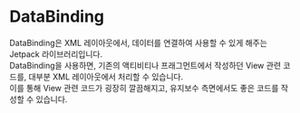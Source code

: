 # DataBinding
DataBinding은 XML 레이아웃에서, 데이터를 연결하여 사용할 수 있게 해주는 Jetpack 라이브러리입니다.<br>
DataBinding을 사용하면, 기존의 액티비티나 프래그먼트에서 작성하던 View 관련 코드를, 대부분 XML 레이아웃에서 처리할 수 있습니다.<br>
이를 통해 View 관련 코드가 굉장히 깔끔해지고, 유지보수 측면에서도 좋은 코드를 작성할 수 있습니다.

